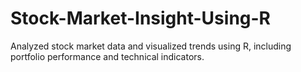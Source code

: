 # Stock-Market-Insight-Using-R
Analyzed stock market data and visualized trends using R, including portfolio performance and technical indicators.
